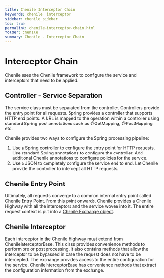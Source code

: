 ```yaml
---
title: Chenile Interceptor Chain
keywords: chenile  interceptor
sidebar: chenile_sidebar
toc: true
permalink: chenile-interceptor-chain.html
folder: chenile
summary: Chenile - Interceptor Chain
---
```

# Interceptor Chain
Chenile uses the Chenile framework to configure the service and interceptors that need to be applied.

## Controller - Service Separation
The service class must be separated from the controller. Controllers provide the entry point for all requests. Spring provides a controller that supports HTTP end points. A URL is mapped to the operation within a controller using standard Spring post annotations such as @GetMapping, @PostMapping etc. 

Chenile provides two ways to configure the Spring processing pipeline:
1. Use a Spring controller to configure the entry point for HTTP requests. Use standard Spring annotations to configure the controller. Add additional Chenile annotations to configure policies for the service.
2. Use a JSON to completely configure the service end to end. Let Chenile provide the controller to intercept all HTTP requests. 

## Chenile Entry Point
Ultimately, all requests converge to a common internal entry point called Chenile Entry Point. From this point onwards, Chenile provides a Chenile Highway with all the interceptors and the service woven into it. The entire request context is put into a [Chenile Exchange object](exchange). 

## Chenile Interceptor
Each interceptor in the Chenile Highway must extend from ChenileInterceptorBase. This class provides convenience methods to perform pre or post processing. It also contains methods that allow the interceptor to be bypassed in case the request does not have to be intercepted. The exchange provides access to the entire configuration for the service. ChenileInterceptorBase has convenience methods that extract the configuration information from the exchange. 

